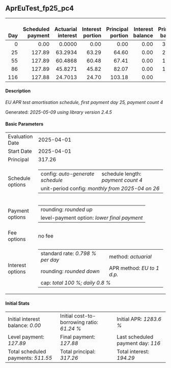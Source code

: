 <h2>AprEuTest_fp25_pc4</h2>
<table>
    <thead style="vertical-align: bottom;">
        <th style="text-align: right;">Day</th>
        <th style="text-align: right;">Scheduled payment</th>
        <th style="text-align: right;">Actuarial interest</th>
        <th style="text-align: right;">Interest portion</th>
        <th style="text-align: right;">Principal portion</th>
        <th style="text-align: right;">Interest balance</th>
        <th style="text-align: right;">Principal balance</th>
        <th style="text-align: right;">Total actuarial interest</th>
        <th style="text-align: right;">Total interest</th>
        <th style="text-align: right;">Total principal</th>
    </thead>
    <tr style="text-align: right;">
        <td class="ci00">0</td>
        <td class="ci01" style="white-space: nowrap;">0.00</td>
        <td class="ci02">0.0000</td>
        <td class="ci03">0.00</td>
        <td class="ci04">0.00</td>
        <td class="ci05">0.00</td>
        <td class="ci06">317.26</td>
        <td class="ci07">0.0000</td>
        <td class="ci08">0.00</td>
        <td class="ci09">0.00</td>
    </tr>
    <tr style="text-align: right;">
        <td class="ci00">25</td>
        <td class="ci01" style="white-space: nowrap;">127.89</td>
        <td class="ci02">63.2934</td>
        <td class="ci03">63.29</td>
        <td class="ci04">64.60</td>
        <td class="ci05">0.00</td>
        <td class="ci06">252.66</td>
        <td class="ci07">63.2934</td>
        <td class="ci08">63.29</td>
        <td class="ci09">64.60</td>
    </tr>
    <tr style="text-align: right;">
        <td class="ci00">55</td>
        <td class="ci01" style="white-space: nowrap;">127.89</td>
        <td class="ci02">60.4868</td>
        <td class="ci03">60.48</td>
        <td class="ci04">67.41</td>
        <td class="ci05">0.00</td>
        <td class="ci06">185.25</td>
        <td class="ci07">123.7802</td>
        <td class="ci08">123.77</td>
        <td class="ci09">132.01</td>
    </tr>
    <tr style="text-align: right;">
        <td class="ci00">86</td>
        <td class="ci01" style="white-space: nowrap;">127.89</td>
        <td class="ci02">45.8271</td>
        <td class="ci03">45.82</td>
        <td class="ci04">82.07</td>
        <td class="ci05">0.00</td>
        <td class="ci06">103.18</td>
        <td class="ci07">169.6073</td>
        <td class="ci08">169.59</td>
        <td class="ci09">214.08</td>
    </tr>
    <tr style="text-align: right;">
        <td class="ci00">116</td>
        <td class="ci01" style="white-space: nowrap;">127.88</td>
        <td class="ci02">24.7013</td>
        <td class="ci03">24.70</td>
        <td class="ci04">103.18</td>
        <td class="ci05">0.00</td>
        <td class="ci06">0.00</td>
        <td class="ci07">194.3086</td>
        <td class="ci08">194.29</td>
        <td class="ci09">317.26</td>
    </tr>
</table>
<h4>Description</h4>
<p><i>EU APR test amortisation schedule, first payment day 25, payment count 4</i></p>
<p>Generated: <i>2025-05-09 using library version 2.4.5</i></p>
<h4>Basic Parameters</h4>
<table>
    <tr>
        <td>Evaluation Date</td>
        <td>2025-04-01</td>
    </tr>
    <tr>
        <td>Start Date</td>
        <td>2025-04-01</td>
    </tr>
    <tr>
        <td>Principal</td>
        <td>317.26</td>
    </tr>
    <tr>
        <td>Schedule options</td>
        <td>
            <table>
                <tr>
                    <td>config: <i>auto-generate schedule</i></td>
                    <td>schedule length: <i><i>payment count</i> 4</i></td>
                </tr>
                <tr>
                    <td colspan="2" style="white-space: nowrap;">unit-period config: <i>monthly from 2025-04 on 26</i></td>
                </tr>
            </table>
        </td>
    </tr>
    <tr>
        <td>Payment options</td>
        <td>
            <table>
                <tr>
                    <td>rounding: <i>rounded up</i></td>
                </tr>
                <tr>
                    <td>level-payment option: <i>lower&nbsp;final&nbsp;payment</i></td>
                </tr>
            </table>
        </td>
    </tr>
    <tr>
        <td>Fee options</td>
        <td>no fee
        </td>
    </tr>
    <tr>
        <td>Interest options</td>
        <td>
            <table>
                <tr>
                    <td>standard rate: <i>0.798 % per day</i></td>
                    <td>method: <i>actuarial</i></td>
                </tr>
                <tr>
                    <td>rounding: <i>rounded down</i></td>
                    <td>APR method: <i>EU to 1 d.p.</i></td>
                </tr>
                <tr>
                    <td colspan="2">cap: <i>total 100 %; daily 0.8 %</td>
                </tr>
            </table>
        </td>
    </tr>
</table>
<h4>Initial Stats</h4>
<table>
    <tr>
        <td>Initial interest balance: <i>0.00</i></td>
        <td>Initial cost-to-borrowing ratio: <i>61.24 %</i></td>
        <td>Initial APR: <i>1283.6 %</i></td>
    </tr>
    <tr>
        <td>Level payment: <i>127.89</i></td>
        <td>Final payment: <i>127.88</i></td>
        <td>Last scheduled payment day: <i>116</i></td>
    </tr>
    <tr>
        <td>Total scheduled payments: <i>511.55</i></td>
        <td>Total principal: <i>317.26</i></td>
        <td>Total interest: <i>194.29</i></td>
    </tr>
</table>